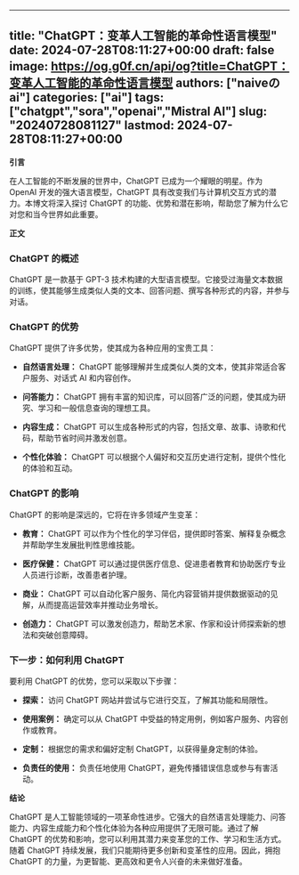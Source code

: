 
---
title: "ChatGPT：变革人工智能的革命性语言模型"
date: 2024-07-28T08:11:27+00:00
draft: false
image: https://og.g0f.cn/api/og?title=ChatGPT：变革人工智能的革命性语言模型
authors: ["naiveのai"]
categories: ["ai"]
tags: ["chatgpt","sora","openai","Mistral AI"]
slug: "20240728081127"
lastmod: 2024-07-28T08:11:27+00:00
---
**引言**

在人工智能的不断发展的世界中，ChatGPT 已成为一个耀眼的明星。作为 OpenAI 开发的强大语言模型，ChatGPT 具有改变我们与计算机交互方式的潜力。本博文将深入探讨 ChatGPT 的功能、优势和潜在影响，帮助您了解为什么它对您和当今世界如此重要。

**正文**

### ChatGPT 的概述

ChatGPT 是一款基于 GPT-3 技术构建的大型语言模型。它接受过海量文本数据的训练，使其能够生成类似人类的文本、回答问题、撰写各种形式的内容，并参与对话。

### ChatGPT 的优势

ChatGPT 提供了许多优势，使其成为各种应用的宝贵工具：

- **自然语言处理：** ChatGPT 能够理解并生成类似人类的文本，使其非常适合客户服务、对话式 AI 和内容创作。

- **问答能力：** ChatGPT 拥有丰富的知识库，可以回答广泛的问题，使其成为研究、学习和一般信息查询的理想工具。

- **内容生成：** ChatGPT 可以生成各种形式的内容，包括文章、故事、诗歌和代码，帮助节省时间并激发创意。

- **个性化体验：** ChatGPT 可以根据个人偏好和交互历史进行定制，提供个性化的体验和互动。

### ChatGPT 的影响

ChatGPT 的影响是深远的，它将在许多领域产生变革：

- **教育：** ChatGPT 可以作为个性化的学习伴侣，提供即时答案、解释复杂概念并帮助学生发展批判性思维技能。

- **医疗保健：** ChatGPT 可以通过提供医疗信息、促进患者教育和协助医疗专业人员进行诊断，改善患者护理。

- **商业：** ChatGPT 可以自动化客户服务、简化内容营销并提供数据驱动的见解，从而提高运营效率并推动业务增长。

- **创造力：** ChatGPT 可以激发创造力，帮助艺术家、作家和设计师探索新的想法和突破创意障碍。

### 下一步：如何利用 ChatGPT

要利用 ChatGPT 的优势，您可以采取以下步骤：

- **探索：** 访问 ChatGPT 网站并尝试与它进行交互，了解其功能和局限性。

- **使用案例：** 确定可以从 ChatGPT 中受益的特定用例，例如客户服务、内容创作或教育。

- **定制：** 根据您的需求和偏好定制 ChatGPT，以获得量身定制的体验。

- **负责任的使用：** 负责任地使用 ChatGPT，避免传播错误信息或参与有害活动。

**结论**

ChatGPT 是人工智能领域的一项革命性进步。它强大的自然语言处理能力、问答能力、内容生成能力和个性化体验为各种应用提供了无限可能。通过了解 ChatGPT 的优势和影响，您可以利用其潜力来变革您的工作、学习和生活方式。随着 ChatGPT 持续发展，我们只能期待更多创新和变革性的应用。因此，拥抱 ChatGPT 的力量，为更智能、更高效和更令人兴奋的未来做好准备。